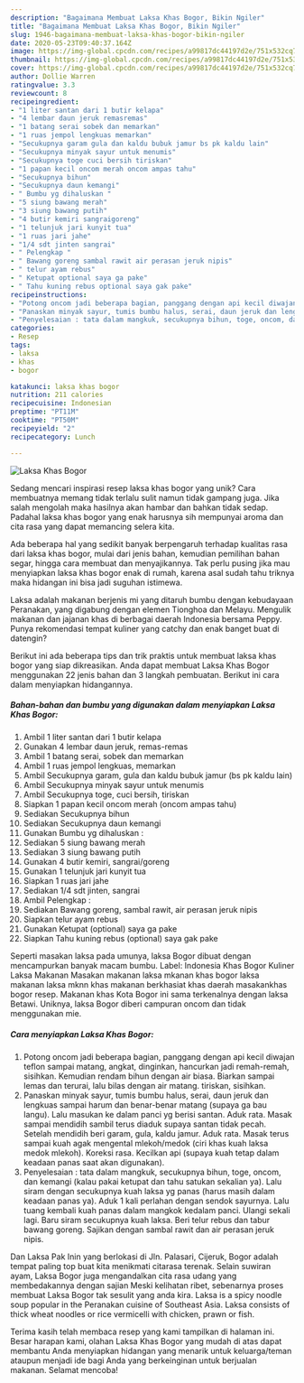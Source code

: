 ```yaml
---
description: "Bagaimana Membuat Laksa Khas Bogor, Bikin Ngiler"
title: "Bagaimana Membuat Laksa Khas Bogor, Bikin Ngiler"
slug: 1946-bagaimana-membuat-laksa-khas-bogor-bikin-ngiler
date: 2020-05-23T09:40:37.164Z
image: https://img-global.cpcdn.com/recipes/a99817dc44197d2e/751x532cq70/laksa-khas-bogor-foto-resep-utama.jpg
thumbnail: https://img-global.cpcdn.com/recipes/a99817dc44197d2e/751x532cq70/laksa-khas-bogor-foto-resep-utama.jpg
cover: https://img-global.cpcdn.com/recipes/a99817dc44197d2e/751x532cq70/laksa-khas-bogor-foto-resep-utama.jpg
author: Dollie Warren
ratingvalue: 3.3
reviewcount: 8
recipeingredient:
- "1 liter santan dari 1 butir kelapa"
- "4 lembar daun jeruk remasremas"
- "1 batang serai sobek dan memarkan"
- "1 ruas jempol lengkuas memarkan"
- "Secukupnya garam gula dan kaldu bubuk jamur bs pk kaldu lain"
- "Secukupnya minyak sayur untuk menumis"
- "Secukupnya toge cuci bersih tiriskan"
- "1 papan kecil oncom merah oncom ampas tahu"
- "Secukupnya bihun"
- "Secukupnya daun kemangi"
- " Bumbu yg dihaluskan "
- "5 siung bawang merah"
- "3 siung bawang putih"
- "4 butir kemiri sangraigoreng"
- "1 telunjuk jari kunyit tua"
- "1 ruas jari jahe"
- "1/4 sdt jinten sangrai"
- " Pelengkap "
- " Bawang goreng sambal rawit air perasan jeruk nipis"
- " telur ayam rebus"
- " Ketupat optional saya ga pake"
- " Tahu kuning rebus optional saya gak pake"
recipeinstructions:
- "Potong oncom jadi beberapa bagian, panggang dengan api kecil diwajan teflon sampai matang, angkat, dinginkan, hancurkan jadi remah-remah, sisihkan. Kemudian rendam bihun dengan air biasa. Biarkan sampai lemas dan terurai, lalu bilas dengan air matang. tiriskan, sisihkan."
- "Panaskan minyak sayur, tumis bumbu halus, serai, daun jeruk dan lengkuas sampai harum dan benar-benar matang (supaya ga bau langu). Lalu masukan ke dalam panci yg berisi santan. Aduk rata. Masak sampai mendidih sambil terus diaduk supaya santan tidak pecah. Setelah mendidih beri garam, gula, kaldu jamur. Aduk rata. Masak terus sampai kuah agak mengental mlekoh/medok (ciri khas kuah laksa medok mlekoh). Koreksi rasa. Kecilkan api (supaya kuah tetap dalam keadaan panas saat akan digunakan)."
- "Penyelesaian : tata dalam mangkuk, secukupnya bihun, toge, oncom, dan kemangi (kalau pakai ketupat dan tahu satukan sekalian ya). Lalu siram dengan secukupnya kuah laksa yg panas (harus masih dalam keadaan panas ya). Aduk 1 kali perlahan dengan sendok sayurnya. Lalu tuang kembali kuah panas dalam mangkok kedalam panci. Ulangi sekali lagi. Baru siram secukupnya kuah laksa. Beri telur rebus dan tabur bawang goreng. Sajikan dengan sambal rawit dan air perasan jeruk nipis."
categories:
- Resep
tags:
- laksa
- khas
- bogor

katakunci: laksa khas bogor 
nutrition: 211 calories
recipecuisine: Indonesian
preptime: "PT11M"
cooktime: "PT50M"
recipeyield: "2"
recipecategory: Lunch

---
```



![Laksa Khas Bogor](https://img-global.cpcdn.com/recipes/a99817dc44197d2e/751x532cq70/laksa-khas-bogor-foto-resep-utama.jpg)

Sedang mencari inspirasi resep laksa khas bogor yang unik? Cara membuatnya memang tidak terlalu sulit namun tidak gampang juga. Jika salah mengolah maka hasilnya akan hambar dan bahkan tidak sedap. Padahal laksa khas bogor yang enak harusnya sih mempunyai aroma dan cita rasa yang dapat memancing selera kita.

Ada beberapa hal yang sedikit banyak berpengaruh terhadap kualitas rasa dari laksa khas bogor, mulai dari jenis bahan, kemudian pemilihan bahan segar, hingga cara membuat dan menyajikannya. Tak perlu pusing jika mau menyiapkan laksa khas bogor enak di rumah, karena asal sudah tahu triknya maka hidangan ini bisa jadi suguhan istimewa.

Laksa adalah makanan berjenis mi yang ditaruh bumbu dengan kebudayaan Peranakan, yang digabung dengan elemen Tionghoa dan Melayu. Mengulik makanan dan jajanan khas di berbagai daerah Indonesia bersama Peppy. Punya rekomendasi tempat kuliner yang catchy dan enak banget buat di datengin?


Berikut ini ada beberapa tips dan trik praktis untuk membuat laksa khas bogor yang siap dikreasikan. Anda dapat membuat Laksa Khas Bogor menggunakan 22 jenis bahan dan 3 langkah pembuatan. Berikut ini cara dalam menyiapkan hidangannya.

<!--inarticleads1-->

##### Bahan-bahan dan bumbu yang digunakan dalam menyiapkan Laksa Khas Bogor:

1. Ambil 1 liter santan dari 1 butir kelapa
1. Gunakan 4 lembar daun jeruk, remas-remas
1. Ambil 1 batang serai, sobek dan memarkan
1. Ambil 1 ruas jempol lengkuas, memarkan
1. Ambil Secukupnya garam, gula dan kaldu bubuk jamur (bs pk kaldu lain)
1. Ambil Secukupnya minyak sayur untuk menumis
1. Ambil Secukupnya toge, cuci bersih, tiriskan
1. Siapkan 1 papan kecil oncom merah (oncom ampas tahu)
1. Sediakan Secukupnya bihun
1. Sediakan Secukupnya daun kemangi
1. Gunakan  Bumbu yg dihaluskan :
1. Sediakan 5 siung bawang merah
1. Sediakan 3 siung bawang putih
1. Gunakan 4 butir kemiri, sangrai/goreng
1. Gunakan 1 telunjuk jari kunyit tua
1. Siapkan 1 ruas jari jahe
1. Sediakan 1/4 sdt jinten, sangrai
1. Ambil  Pelengkap :
1. Sediakan  Bawang goreng, sambal rawit, air perasan jeruk nipis
1. Siapkan  telur ayam rebus
1. Gunakan  Ketupat (optional) saya ga pake
1. Siapkan  Tahu kuning rebus (optional) saya gak pake


Seperti masakan laksa pada umunya, laksa Bogor dibuat dengan mencampurkan banyak macam bumbu. Label: Indonesia Khas Bogor Kuliner Laksa Makanan Masakan makanan laksa mkanan khas bogor laksa makanan laksa mknn khas makanan berkhasiat khas daerah masakankhas bogor resep. Makanan khas Kota Bogor ini sama terkenalnya dengan laksa Betawi. Uniknya, laksa Bogor diberi campuran oncom dan tidak menggunakan mie. 

<!--inarticleads2-->

##### Cara menyiapkan Laksa Khas Bogor:

1. Potong oncom jadi beberapa bagian, panggang dengan api kecil diwajan teflon sampai matang, angkat, dinginkan, hancurkan jadi remah-remah, sisihkan. Kemudian rendam bihun dengan air biasa. Biarkan sampai lemas dan terurai, lalu bilas dengan air matang. tiriskan, sisihkan.
1. Panaskan minyak sayur, tumis bumbu halus, serai, daun jeruk dan lengkuas sampai harum dan benar-benar matang (supaya ga bau langu). Lalu masukan ke dalam panci yg berisi santan. Aduk rata. Masak sampai mendidih sambil terus diaduk supaya santan tidak pecah. Setelah mendidih beri garam, gula, kaldu jamur. Aduk rata. Masak terus sampai kuah agak mengental mlekoh/medok (ciri khas kuah laksa medok mlekoh). Koreksi rasa. Kecilkan api (supaya kuah tetap dalam keadaan panas saat akan digunakan).
1. Penyelesaian : tata dalam mangkuk, secukupnya bihun, toge, oncom, dan kemangi (kalau pakai ketupat dan tahu satukan sekalian ya). Lalu siram dengan secukupnya kuah laksa yg panas (harus masih dalam keadaan panas ya). Aduk 1 kali perlahan dengan sendok sayurnya. Lalu tuang kembali kuah panas dalam mangkok kedalam panci. Ulangi sekali lagi. Baru siram secukupnya kuah laksa. Beri telur rebus dan tabur bawang goreng. Sajikan dengan sambal rawit dan air perasan jeruk nipis.


Dan Laksa Pak Inin yang berlokasi di Jln. Palasari, Cijeruk, Bogor adalah tempat paling top buat kita menikmati citarasa terenak. Selain suwiran ayam, Laksa Bogor juga mengandalkan cita rasa udang yang membedakannya dengan sajian Meski kelihatan ribet, sebenarnya proses membuat Laksa Bogor tak sesulit yang anda kira. Laksa is a spicy noodle soup popular in the Peranakan cuisine of Southeast Asia. Laksa consists of thick wheat noodles or rice vermicelli with chicken, prawn or fish. 

Terima kasih telah membaca resep yang kami tampilkan di halaman ini. Besar harapan kami, olahan Laksa Khas Bogor yang mudah di atas dapat membantu Anda menyiapkan hidangan yang menarik untuk keluarga/teman ataupun menjadi ide bagi Anda yang berkeinginan untuk berjualan makanan. Selamat mencoba!
